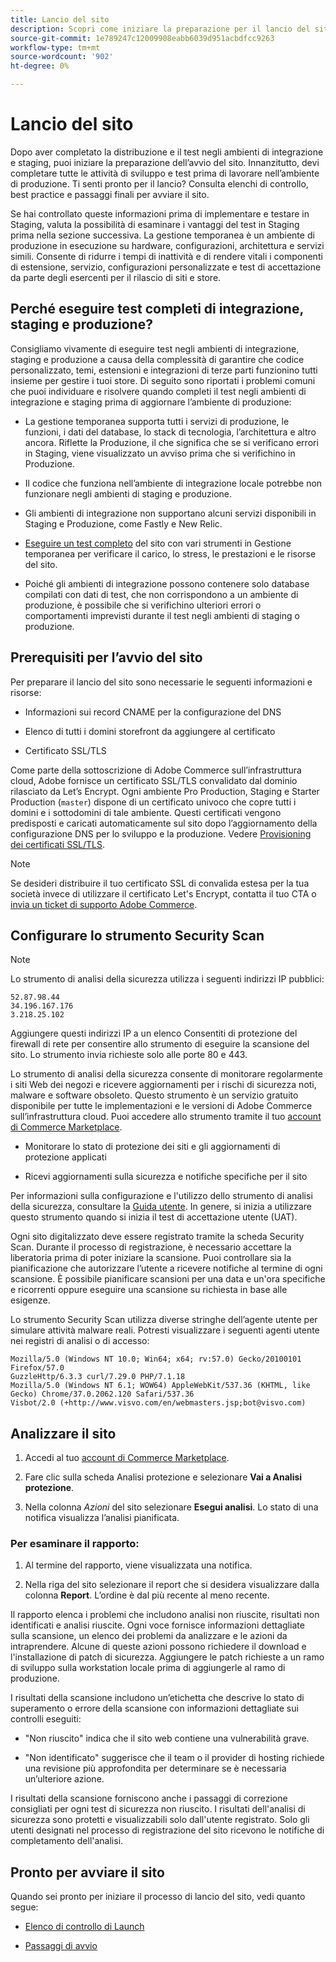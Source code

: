 ```yaml
---
title: Lancio del sito
description: Scopri come iniziare la preparazione per il lancio del sito.
source-git-commit: 1e789247c12009908eabb6039d951acbdfcc9263
workflow-type: tm+mt
source-wordcount: '902'
ht-degree: 0%

---
```


# Lancio del sito

Dopo aver completato la distribuzione e il test negli ambienti di integrazione e staging, puoi iniziare la preparazione dell’avvio del sito. Innanzitutto, devi completare tutte le attività di sviluppo e test prima di lavorare nell’ambiente di produzione. Ti senti pronto per il lancio? Consulta elenchi di controllo, best practice e passaggi finali per avviare il sito.

Se hai controllato queste informazioni prima di implementare e testare in Staging, valuta la possibilità di esaminare i vantaggi del test in Staging prima nella sezione successiva. La gestione temporanea è un ambiente di produzione in esecuzione su hardware, configurazioni, architettura e servizi simili. Consente di ridurre i tempi di inattività e di rendere vitali i componenti di estensione, servizio, configurazioni personalizzate e test di accettazione da parte degli esercenti per il rilascio di siti e store.

## Perché eseguire test completi di integrazione, staging e produzione?

Consigliamo vivamente di eseguire test negli ambienti di integrazione, staging e produzione a causa della complessità di garantire che codice personalizzato, temi, estensioni e integrazioni di terze parti funzionino tutti insieme per gestire i tuoi store. Di seguito sono riportati i problemi comuni che puoi individuare e risolvere quando completi il test negli ambienti di integrazione e staging prima di aggiornare l’ambiente di produzione:

- La gestione temporanea supporta tutti i servizi di produzione, le funzioni, i dati del database, lo stack di tecnologia, l’architettura e altro ancora. Riflette la Produzione, il che significa che se si verificano errori in Staging, viene visualizzato un avviso prima che si verifichino in Produzione.

- Il codice che funziona nell’ambiente di integrazione locale potrebbe non funzionare negli ambienti di staging e produzione.

- Gli ambienti di integrazione non supportano alcuni servizi disponibili in Staging e Produzione, come Fastly e New Relic.

- [Eseguire un test completo](../test/guidance.md) del sito con vari strumenti in Gestione temporanea per verificare il carico, lo stress, le prestazioni e le risorse del sito.

- Poiché gli ambienti di integrazione possono contenere solo database compilati con dati di test, che non corrispondono a un ambiente di produzione, è possibile che si verifichino ulteriori errori o comportamenti imprevisti durante il test negli ambienti di staging o produzione.

## Prerequisiti per l’avvio del sito

Per preparare il lancio del sito sono necessarie le seguenti informazioni e risorse:

- Informazioni sui record CNAME per la configurazione del DNS

- Elenco di tutti i domini storefront da aggiungere al certificato

- Certificato SSL/TLS

Come parte della sottoscrizione di Adobe Commerce sull’infrastruttura cloud, Adobe fornisce un certificato SSL/TLS convalidato dal dominio rilasciato da Let’s Encrypt. Ogni ambiente Pro Production, Staging e Starter Production (`master`) dispone di un certificato univoco che copre tutti i domini e i sottodomini di tale ambiente. Questi certificati vengono predisposti e caricati automaticamente sul sito dopo l’aggiornamento della configurazione DNS per lo sviluppo e la produzione. Vedere [Provisioning dei certificati SSL/TLS](../cdn/fastly-configuration.md#provision-ssltls-certificates).

>[!NOTE]
>
>Se desideri distribuire il tuo certificato SSL di convalida estesa per la tua società invece di utilizzare il certificato Let&#39;s Encrypt, contatta il tuo CTA o [invia un ticket di supporto Adobe Commerce](https://experienceleague.adobe.com/docs/commerce-knowledge-base/kb/help-center-guide/magento-help-center-user-guide.html?lang=it#submit-ticket).

## Configurare lo strumento Security Scan

>[!NOTE]
>
>Lo strumento di analisi della sicurezza utilizza i seguenti indirizzi IP pubblici:
>
>```text
>52.87.98.44
>34.196.167.176
>3.218.25.102
>```
>
>Aggiungere questi indirizzi IP a un elenco Consentiti di protezione del firewall di rete per consentire allo strumento di eseguire la scansione del sito. Lo strumento invia richieste solo alle porte 80 e 443.

Lo strumento di analisi della sicurezza consente di monitorare regolarmente i siti Web dei negozi e ricevere aggiornamenti per i rischi di sicurezza noti, malware e software obsoleto. Questo strumento è un servizio gratuito disponibile per tutte le implementazioni e le versioni di Adobe Commerce sull’infrastruttura cloud. Puoi accedere allo strumento tramite il tuo [account di Commerce Marketplace](https://account.magento.com/customer/account/login).

- Monitorare lo stato di protezione dei siti e gli aggiornamenti di protezione applicati

- Ricevi aggiornamenti sulla sicurezza e notifiche specifiche per il sito

Per informazioni sulla configurazione e l&#39;utilizzo dello strumento di analisi della sicurezza, consultare la [Guida utente](https://experienceleague.adobe.com/it/docs/commerce-admin/systems/security/security-scan). In genere, si inizia a utilizzare questo strumento quando si inizia il test di accettazione utente (UAT).

Ogni sito digitalizzato deve essere registrato tramite la scheda Security Scan. Durante il processo di registrazione, è necessario accettare la liberatoria prima di poter iniziare la scansione. Puoi controllare sia la pianificazione che autorizzare l’utente a ricevere notifiche al termine di ogni scansione. È possibile pianificare scansioni per una data e un&#39;ora specifiche e ricorrenti oppure eseguire una scansione su richiesta in base alle esigenze.

Lo strumento Security Scan utilizza diverse stringhe dell’agente utente per simulare attività malware reali. Potresti visualizzare i seguenti agenti utente nei registri di analisi o di accesso:

```text
Mozilla/5.0 (Windows NT 10.0; Win64; x64; rv:57.0) Gecko/20100101 Firefox/57.0
GuzzleHttp/6.3.3 curl/7.29.0 PHP/7.1.18
Mozilla/5.0 (Windows NT 6.1; WOW64) AppleWebKit/537.36 (KHTML, like Gecko) Chrome/37.0.2062.120 Safari/537.36
Visbot/2.0 (+http://www.visvo.com/en/webmasters.jsp;bot@visvo.com)
```

## Analizzare il sito

1. Accedi al tuo [account di Commerce Marketplace](https://account.magento.com/customer/account/login).

1. Fare clic sulla scheda Analisi protezione e selezionare **Vai a Analisi protezione**.

1. Nella colonna _Azioni_ del sito selezionare **Esegui analisi**. Lo stato di una notifica visualizza l’analisi pianificata.

### Per esaminare il rapporto:

1. Al termine del rapporto, viene visualizzata una notifica.

1. Nella riga del sito selezionare il report che si desidera visualizzare dalla colonna **Report**. L’ordine è dal più recente al meno recente.

Il rapporto elenca i problemi che includono analisi non riuscite, risultati non identificati e analisi riuscite. Ogni voce fornisce informazioni dettagliate sulla scansione, un elenco dei problemi da analizzare e le azioni da intraprendere. Alcune di queste azioni possono richiedere il download e l&#39;installazione di patch di sicurezza. Aggiungere le patch richieste a un ramo di sviluppo sulla workstation locale prima di aggiungerle al ramo di produzione.

I risultati della scansione includono un’etichetta che descrive lo stato di superamento o errore della scansione con informazioni dettagliate sui controlli eseguiti:

- &quot;Non riuscito&quot; indica che il sito web contiene una vulnerabilità grave.

- &quot;Non identificato&quot; suggerisce che il team o il provider di hosting richiede una revisione più approfondita per determinare se è necessaria un’ulteriore azione.

I risultati della scansione forniscono anche i passaggi di correzione consigliati per ogni test di sicurezza non riuscito. I risultati dell&#39;analisi di sicurezza sono protetti e visualizzabili solo dall&#39;utente registrato. Solo gli utenti designati nel processo di registrazione del sito ricevono le notifiche di completamento dell&#39;analisi.

## Pronto per avviare il sito

Quando sei pronto per iniziare il processo di lancio del sito, vedi quanto segue:

- [Elenco di controllo di Launch](checklist.md)

- [Passaggi di avvio](steps.md)
